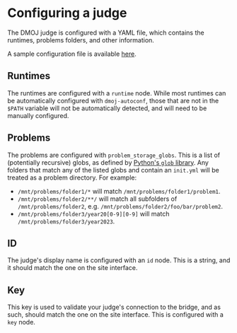# Configuring a judge

The DMOJ judge is configured with a YAML file, which contains the runtimes, problems folders, and other information.

A sample configuration file is available [here](https://github.com/DMOJ/docs/blob/master/sample_files/judge_conf.yml).

## Runtimes

The runtimes are configured with a `runtime` node. While most runtimes can be automatically configured with `dmoj-autoconf`, those that are not in the `$PATH` variable will not be automatically detected, and will need to be manually configured.

## Problems

The problems are configured with `problem_storage_globs`. This is a list of (potentially recursive) globs, as defined by [Python's `glob` library](https://docs.python.org/3/library/glob.html).
Any folders that match any of the listed globs and contain an `init.yml` will be treated as a problem directory.
For example:
- `/mnt/problems/folder1/*` will match `/mnt/problems/folder1/problem1`.
- `/mnt/problems/folder2/**/` will match all subfolders of `/mnt/problems/folder2`, e.g. `/mnt/problems/folder2/foo/bar/problem2`.
- `/mnt/problems/folder3/year20[0-9][0-9]` will match `/mnt/problems/folder3/year2023`.

## ID

The judge's display name is configured with an `id` node. This is a string, and it should match the one on the site interface.

## Key

This key is used to validate your judge's connection to the bridge, and as such, should match the one on the site interface. This is configured with a `key` node.
